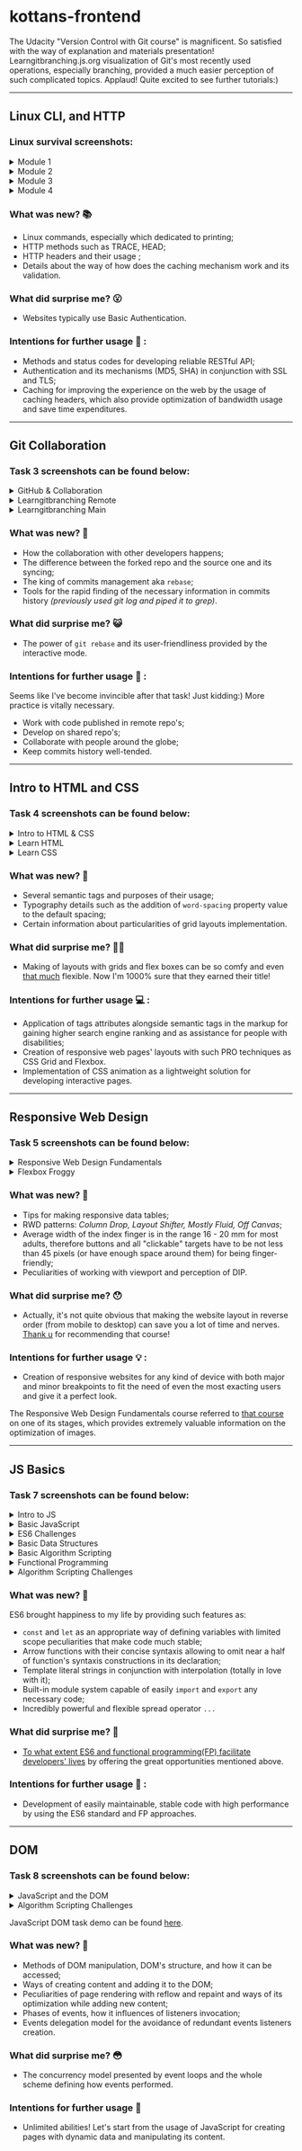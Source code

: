 # kottans-frontend
The Udacity "Version Control with Git course" is magnificent. So satisfied with the way of explanation and materials presentation! Learngitbranching.js.org visualization of Git's most recently used operations, especially branching, provided a much easier perception of such complicated topics. Applaud! Quite excited to see further tutorials:)

---

## Linux CLI, and HTTP

### Linux survival screenshots:

<details> 
	<summary> Module 1</summary>

![Module 1](task_linux_cli/module_1.png)

</details>

<details> 
	<summary> Module 2</summary>

![Module 2](task_linux_cli/module_2.png)

</details>

<details> 
	<summary> Module 3</summary>

![Module 3](task_linux_cli/module_3.png)

</details>

<details> 
	<summary> Module 4</summary>

![Module 4](task_linux_cli/module_4.png)
	
</details>


### What was new? :books:

* Linux commands, especially which dedicated to printing;
* HTTP methods such as TRACE, HEAD;
* HTTP headers and their usage ;
* Details about the way of how does the caching mechanism work and its validation.

### What did surprise me? :open_mouth:

* Websites typically use Basic Authentication.

### Intentions for further usage :information_desk_person: :

* Methods and status codes for developing reliable RESTful API;
* Authentication and its mechanisms (MD5, SHA) in conjunction with SSL and TLS;
* Caching for improving the experience on the web by the usage of caching headers, which 
also provide optimization of bandwidth usage and save time expenditures.


---


## Git Collaboration

### Task 3 screenshots can be found below:

<details> 
	<summary>GitHub & Collaboration</summary>

![Udacity course](task_git_collaboration/udacity.png)

</details>

<details> 
	<summary>Learngitbranching Remote</summary>

![Learngitbranching Remote](task_git_collaboration/learngit_1.png)

</details>

<details> 
	<summary>Learngitbranching Main</summary>

![Learngitbranching Main](task_git_collaboration/learngit_2.png)

</details>



### What was new?  :green_book:

* How the collaboration with other developers happens;
* The difference between the forked repo and the source one and its syncing;
* The king of commits management aka `rebase`;
* Tools for the rapid finding of the necessary information in commits history _(previously used git log and piped it to grep)_.

### What did surprise me?  :smiley_cat:

* The power of `git rebase` and its user-friendliness provided by the interactive mode.

### Intentions for further usage :raising_hand: :

Seems like I've become invincible after that task! Just kidding:)
More practice is vitally necessary.

* Work with code published in remote repo's;
* Develop on shared repo's;
* Collaborate with people around the globe;
* Keep commits history well-tended.


---


## Intro to HTML and CSS

### Task 4 screenshots can be found below:

<details> 
	<summary>Intro to HTML & CSS</summary>

![Intro to HTML & CSS](task_html_css_intro/intro.png)

</details>

<details> 
	<summary>Learn HTML</summary>

![Learn HTML](task_html_css_intro/learn_html.png)

</details>

<details> 
	<summary>Learn CSS</summary>

![Learn CSS](task_html_css_intro/learn_css.png)

</details>

### What was new?   :orange_book:

* Several semantic tags and purposes of their usage;
* Typography details such as the addition of `word-spacing` property value to the default spacing;
* Certain information about particularities of grid layouts implementation.

### What did surprise me? :ok_woman:

* Making of layouts with grids and flex boxes can be so comfy and even [that much](https://media.giphy.com/media/d1MoLyoyipfMc/giphy.gif) flexible. Now I'm 1000% sure that they earned their title!

### Intentions for further usage  :computer: :

*  Application of tags attributes alongside semantic tags in the markup for gaining higher search engine ranking and as assistance for people with disabilities;
* Creation of responsive web pages' layouts with such PRO techniques as CSS Grid and Flexbox.
* Implementation of CSS animation as a lightweight solution for developing interactive pages.


---


## Responsive Web Design

### Task 5 screenshots can be found below:

<details> 
	<summary>Responsive Web Design Fundamentals</summary>

![Responsive Web Design Fundamentals](task_responsive_web_design/responsive.png)

</details>

<details> 
	<summary>Flexbox Froggy</summary>

![Flexbox Froggy](task_responsive_web_design/froggy.png)

</details>

### What was new? :closed_book:

* Tips for making responsive data tables;
* RWD patterns: _Column Drop, Layout Shifter, Mostly Fluid, Off Canvas_;
* Average width of the index finger is in the range 16 - 20 mm for most adults, therefore buttons and all "clickable" targets have to be not less than 45 pixels (or have enough space around them) for being finger-friendly;
* Peculiarities of working with viewport and perception of DIP.

### What did surprise me?  :hushed:

* Actually, it's not quite obvious that making the website layout in reverse order (from mobile to desktop) can save you a lot of time and nerves. [Thank u](task_responsive_web_design/helpful.gif) for recommending that course! 

### Intentions for further usage :bulb: :

* Creation of responsive websites for any kind of device with both major and minor breakpoints to fit the need of even the most exacting users and give it a perfect look.

The Responsive Web Design Fundamentals course referred to [that course](https://www.udacity.com/course/responsive-images--ud882) on one of its stages, which provides extremely valuable information on the optimization of images.


---


## JS Basics

### Task 7 screenshots can be found below:

<details> 
	<summary>Intro to JS</summary>

![Intro to JS](task_js_basics/intro_js.png)

</details>

<details> 
	<summary>Basic JavaScript</summary>

![Basic JavaScript](task_js_basics/basic_js.png)

</details>

<details> 
	<summary>ES6 Challenges </summary>

![ES6 Challenges ](task_js_basics/es6.png)

</details>

<details> 
	<summary>Basic Data Structures</summary>

![Basic Data Structures](task_js_basics/basic_data_structures.png)

</details>

<details> 
	<summary>Basic Algorithm Scripting</summary>

![Basic Algorithm Scripting](task_js_basics/basic_algorithm.png)

</details>

<details> 
	<summary>Functional Programming </summary>

![Functional Programming ](task_js_basics/functional.png)

</details>

<details> 
	<summary>Algorithm Scripting Challenges</summary>

![Algorithm Scripting Challenges](task_js_basics/intermediate_algo.png)

</details>

### What was new? :blue_book:

ES6 brought happiness to my life by providing such features as:

* `const` and `let` as an appropriate way of defining variables with limited scope peculiarities that make code much stable;
* Arrow functions with their concise syntaxis allowing to omit near a half of function's syntaxis constructions in its declaration;
* Template literal strings in conjunction with interpolation (totally in love with it);
* Built-in module system capable of easily `import` and `export` any necessary code;  
* Incredibly powerful and flexible spread operator `...` 


### What did surprise me?   :clap:

* [To what extent ES6 and functional programming(FP) facilitate developers' lives](https://media.giphy.com/media/NnGGHE0muVqpO/giphy.gif) by offering the great opportunities mentioned above.

### Intentions for further usage  :running: :

*  Development of easily maintainable, stable code with high performance by using the ES6 standard and FP approaches. 

---


## DOM

### Task 8 screenshots can be found below:

<details> 
	<summary>JavaScript and the DOM</summary>

![JavaScript and the DOM<](task_js_dom/intermedate_algo.png)

</details>

<details> 
	<summary>Algorithm Scripting Challenges</summary>

![Algorithm Scripting Challenges](task_js_dom/js_dom.png)

</details>

JavaScript DOM task demo can be found [here](https://kt-std.github.io/js-dom/).

### What was new?  :ledger:

* Methods of DOM manipulation, DOM's structure, and how it can be accessed; 
* Ways of creating content and adding it to the DOM;
* Peculiarities of page rendering with reflow and repaint and ways of its optimization while adding new content;
* Phases of events, how it influences of listeners invocation;
* Events delegation model for the avoidance of redundant events listeners creation.

### What did surprise me? :flushed:

* The concurrency model presented by event loops and the whole scheme defining how events performed.   

### Intentions for further usage :eyes:

*  Unlimited abilities! Let's start from the usage of JavaScript for creating pages with dynamic data and manipulating its content.